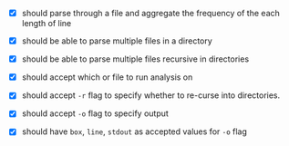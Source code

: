 - [x] should parse through a file and aggregate the frequency of the each length of line
- [x] should be able to parse multiple files in a directory
- [x] should be able to parse multiple files recursive in directories

- [x] should accept which or file to run analysis on
- [x] should accept `-r` flag to specify whether to re-curse into directories.
- [x] should accept `-o` flag to specify output
- [x] should have `box`, `line`, `stdout` as accepted values for `-o` flag
